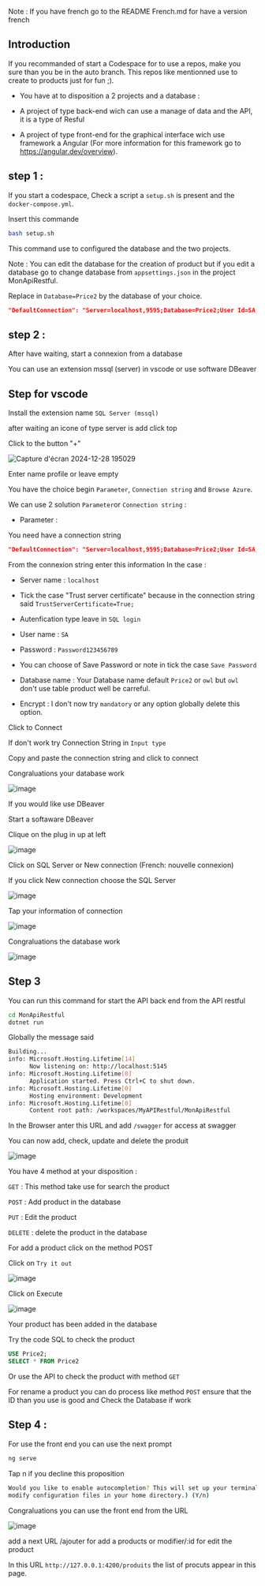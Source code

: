 Note : If you have french go to the README French.md for have a version french

## Introduction

If you recommanded of start a Codespace for to use a repos, make you sure than you be in the auto branch.
This repos like mentionned use to create to products just for fun ;).

- You have at to disposition a 2 projects and a database :

- A project of type back-end wich can use a manage of data and the API, it is a type of Resful

- A project of type front-end for the graphical interface wich use framework a Angular (For more information for this framework go to <a href="https://angular.dev/overview">https://angular.dev/overview)</a>.

## step 1 :

If you start a codespace, Check a script a ```setup.sh``` is present and the ```docker-compose.yml```.

Insert this commande

```bash
bash setup.sh
```
This command use to configured the database and the two projects.

Note : You can edit the database for the creation of product but if you edit a database go to change database from ``` appsettings.json ``` in the project MonApiRestful.

Replace in ```Database=Price2``` by the database of your choice.

```json
"DefaultConnection": "Server=localhost,9595;Database=Price2;User Id=SA;Password=Password123456789;Encrypt=True;TrustServerCertificate=True;"
```
## step 2 :

After have waiting, start a connexion from a database

You can use an extension mssql (server) in vscode or use software DBeaver

## Step for vscode

Install the extension name ```SQL Server (mssql) ``` 

after waiting an icone of type server is add click top

Click to the button "+"



![Capture d'écran 2024-12-28 195029](https://github.com/user-attachments/assets/59b62f59-06f8-4d00-a972-46af31eedb30)



Enter name profile or leave empty

You have the choice begin ```Parameter```, ```Connection string``` and ```Browse Azure```.

We can use 2 solution ```Parameter```or ```Connection string``` :

- Parameter :

You need have a connection string 

``` json
"DefaultConnection": "Server=localhost,9595;Database=Price2;User Id=SA;Password=Password123456789;Encrypt=True;TrustServerCertificate=True;"
```

From the connexion string enter this information In the case :

- Server name : ``` localhost ```
  
- Tick the case "Trust server certificate" because in the connection string said ``` TrustServerCertificate=True; ```
  
- Autenfication type leave in ``` SQL login ```

- User name : ``` SA ```

- Password : ``` Password123456789 ```

- You can choose of Save Password or note in tick the case ```Save Password```

- Database name : Your Database name default ```Price2``` or ```owl``` but ```owl``` don't use table product well be carreful.

- Encrypt : I don't now try ```mandatory``` or any option globally delete this option.

Click to Connect

If don't work try Connection String in ```Input type```

Copy and paste the connection string and click to connect

Congraluations your database work

![image](https://github.com/user-attachments/assets/be3f6aff-2f2c-4d0e-b5a9-a16ff4b4804d)

If you would like use DBeaver

Start a softaware DBeaver

Clique on the plug in up at left

![image](https://github.com/user-attachments/assets/03b4def6-6318-442f-812c-8645e0628a8b)

Click on SQL Server or New connection (French: nouvelle connexion)

If you click New connection choose the SQL Server

![image](https://github.com/user-attachments/assets/fad7ef65-c52a-4f62-8783-a94c94e216f8)

Tap your information of connection

![image](https://github.com/user-attachments/assets/fdd79dcb-e05e-4f55-9a0a-ee4271c1f570)

Congraluations the database work

![image](https://github.com/user-attachments/assets/2ee85012-30d6-45c1-ad16-b3a98b80fa3f)

## Step 3

You can run this command for start the API back end from the API restful

``` bash
cd MonApiRestful
dotnet run
```

Globally the message said

``` bash
Building...
info: Microsoft.Hosting.Lifetime[14]
      Now listening on: http://localhost:5145
info: Microsoft.Hosting.Lifetime[0]
      Application started. Press Ctrl+C to shut down.
info: Microsoft.Hosting.Lifetime[0]
      Hosting environment: Development
info: Microsoft.Hosting.Lifetime[0]
      Content root path: /workspaces/MyAPIRestful/MonApiRestful

```

In the Browser anter this URL and add ```/swagger``` for access at swagger

You can now add, check, update and delete the produit 

![image](https://github.com/user-attachments/assets/54d77b95-ec08-415a-ae54-719987dc4a92)

You have 4 method at your disposition :

``` GET ``` : This method take use for search the product

``` POST ``` : Add product in the database

``` PUT ``` : Edit the product

``` DELETE ``` : delete the product in the database

For add a product click on the method POST

Click on ```Try it out ```

![image](https://github.com/user-attachments/assets/c5796513-b93c-4b05-91fc-cb9b247ef6e0)


Click on Execute 


![image](https://github.com/user-attachments/assets/790800da-655c-4662-9794-14c0aa659253)

Your product has been added in the database

Try the code SQL to check the product

``` sql
USE Price2;
SELECT * FROM Price2
```
Or use the API to check the product with method ``` GET ```

For rename a product you can do process like method ``` POST ``` ensure that the ID than you use is good and Check the Database if work

## Step 4 :

For use the front end you can use the next prompt

``` bash
ng serve
```
Tap n if you decline this proposition

``` bash
Would you like to enable autocompletion? This will set up your terminal so pressing TAB while typing Angular CLI commands will show possible options and autocomplete arguments. (Enabling autocompletion will 
modify configuration files in your home directory.) (Y/n)
```

Congraluations you can use the front end from the URL <a href="http://localhost:4200/"></a>

![image](https://github.com/user-attachments/assets/cab0fc7e-ed49-4f16-a5da-cead1bf5b72f)

add a next URL /ajouter for add a products or modifier/:id for edit the product

In this URL ``` http://127.0.0.1:4200/produits ``` the list of procuts appear in this page.















